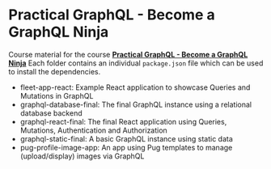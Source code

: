 # Practical GraphQL - Become a GraphQL Ninja

Course material for the course **[Practical GraphQL - Become a GraphQL Ninja](https://www.fullstacktraining.com/courses/practical-graphql-become-a-graphql-ninja)**
Each folder contains an individual `package.json` file which can be used to install the dependencies.

* fleet-app-react: Example React application to showcase Queries and Mutations in GraphQL
* graphql-database-final: The final GraphQL instance using a relational database backend
* graphql-react-final: The final React application using Queries, Mutations, Authentication and Authorization
* graphql-static-final: A basic GraphQL instance using static data
* pug-profile-image-app: An app using Pug templates to manage (upload/display) images via GraphQL
